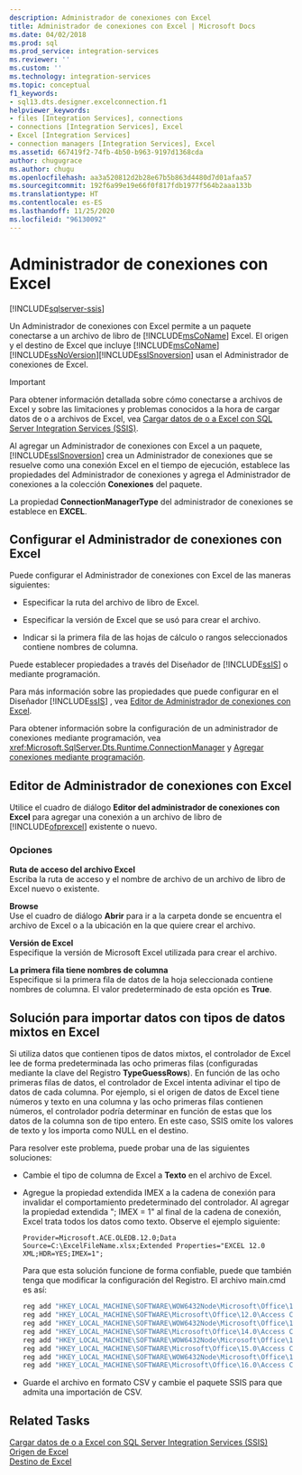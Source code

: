 ```yaml
---
description: Administrador de conexiones con Excel
title: Administrador de conexiones con Excel | Microsoft Docs
ms.date: 04/02/2018
ms.prod: sql
ms.prod_service: integration-services
ms.reviewer: ''
ms.custom: ''
ms.technology: integration-services
ms.topic: conceptual
f1_keywords:
- sql13.dts.designer.excelconnection.f1
helpviewer_keywords:
- files [Integration Services], connections
- connections [Integration Services], Excel
- Excel [Integration Services]
- connection managers [Integration Services], Excel
ms.assetid: 667419f2-74fb-4b50-b963-9197d1368cda
author: chugugrace
ms.author: chugu
ms.openlocfilehash: aa3a520812d2b28e67b5b863d4480d7d01afaa57
ms.sourcegitcommit: 192f6a99e19e66f0f817fdb1977f564b2aaa133b
ms.translationtype: HT
ms.contentlocale: es-ES
ms.lasthandoff: 11/25/2020
ms.locfileid: "96130092"
---
```

# <a name="excel-connection-manager"></a>Administrador de conexiones con Excel

[!INCLUDE[sqlserver-ssis](../../includes/applies-to-version/sqlserver-ssis.md)]


  Un Administrador de conexiones con Excel permite a un paquete conectarse a un archivo de libro de [!INCLUDE[msCoName](../../includes/msconame-md.md)] Excel. El origen y el destino de Excel que incluye [!INCLUDE[msCoName](../../includes/msconame-md.md)][!INCLUDE[ssNoVersion](../../includes/ssnoversion-md.md)][!INCLUDE[ssISnoversion](../../includes/ssisnoversion-md.md)] usan el Administrador de conexiones de Excel.  
 
> [!IMPORTANT]
> Para obtener información detallada sobre cómo conectarse a archivos de Excel y sobre las limitaciones y problemas conocidos a la hora de cargar datos de o a archivos de Excel, vea [Cargar datos de o a Excel con SQL Server Integration Services (SSIS)](../load-data-to-from-excel-with-ssis.md).

 Al agregar un Administrador de conexiones con Excel a un paquete, [!INCLUDE[ssISnoversion](../../includes/ssisnoversion-md.md)] crea un Administrador de conexiones que se resuelve como una conexión Excel en el tiempo de ejecución, establece las propiedades del Administrador de conexiones y agrega el Administrador de conexiones a la colección **Conexiones** del paquete.  
  
 La propiedad **ConnectionManagerType** del administrador de conexiones se establece en **EXCEL**.  
  
## <a name="configure-the-excel-connection-manager"></a>Configurar el Administrador de conexiones con Excel  
 Puede configurar el Administrador de conexiones con Excel de las maneras siguientes:  
  
-   Especificar la ruta del archivo de libro de Excel.  
  
-   Especificar la versión de Excel que se usó para crear el archivo.  
  
-   Indicar si la primera fila de las hojas de cálculo o rangos seleccionados contiene nombres de columna.  
  
 Puede establecer propiedades a través del Diseñador de [!INCLUDE[ssIS](../../includes/ssis-md.md)] o mediante programación.  
  
 Para más información sobre las propiedades que puede configurar en el Diseñador [!INCLUDE[ssIS](../../includes/ssis-md.md)] , vea [Editor de Administrador de conexiones con Excel]().  
  
 Para obtener información sobre la configuración de un administrador de conexiones mediante programación, vea <xref:Microsoft.SqlServer.Dts.Runtime.ConnectionManager> y [Agregar conexiones mediante programación](../../integration-services/building-packages-programmatically/adding-connections-programmatically.md).  
  
## <a name="excel-connection-manager-editor"></a>Editor de Administrador de conexiones con Excel
  Utilice el cuadro de diálogo **Editor del administrador de conexiones con Excel** para agregar una conexión a un archivo de libro de [!INCLUDE[ofprexcel](../../includes/ofprexcel-md.md)] existente o nuevo.  
  
### <a name="options"></a>Opciones  
 **Ruta de acceso del archivo Excel**  
 Escriba la ruta de acceso y el nombre de archivo de un archivo de libro de Excel nuevo o existente.  
   
 **Browse**  
 Use el cuadro de diálogo **Abrir** para ir a la carpeta donde se encuentra el archivo de Excel o a la ubicación en la que quiere crear el archivo.  
  
 **Versión de Excel**  
 Especifique la versión de Microsoft Excel utilizada para crear el archivo.  
  
 **La primera fila tiene nombres de columna**  
 Especifique si la primera fila de datos de la hoja seleccionada contiene nombres de columna. El valor predeterminado de esta opción es **True**.  

## <a name="solution-to-import-data-with-mixed-data-types-from-excel"></a>Solución para importar datos con tipos de datos mixtos en Excel

Si utiliza datos que contienen tipos de datos mixtos, el controlador de Excel lee de forma predeterminada las ocho primeras filas (configuradas mediante la clave del Registro **TypeGuessRows**). En función de las ocho primeras filas de datos, el controlador de Excel intenta adivinar el tipo de datos de cada columna. Por ejemplo, si el origen de datos de Excel tiene números y texto en una columna y las ocho primeras filas contienen números, el controlador podría determinar en función de estas que los datos de la columna son de tipo entero. En este caso, SSIS omite los valores de texto y los importa como NULL en el destino.

Para resolver este problema, puede probar una de las siguientes soluciones:

* Cambie el tipo de columna de Excel a **Texto** en el archivo de Excel.
* Agregue la propiedad extendida IMEX a la cadena de conexión para invalidar el comportamiento predeterminado del controlador. Al agregar la propiedad extendida "; IMEX = 1" al final de la cadena de conexión, Excel trata todos los datos como texto. Observe el ejemplo siguiente:
    
  ```ACE OLEDB connection string:
  Provider=Microsoft.ACE.OLEDB.12.0;Data Source=C:\ExcelFileName.xlsx;Extended Properties="EXCEL 12.0 XML;HDR=YES;IMEX=1";
  ```

   Para que esta solución funcione de forma confiable, puede que también tenga que modificar la configuración del Registro. El archivo main.cmd es así:
  
   ```cmd
   reg add "HKEY_LOCAL_MACHINE\SOFTWARE\WOW6432Node\Microsoft\Office\12.0\Access Connectivity Engine\Engines\Excel" /t REG_DWORD /v TypeGuessRows /d 0 /f
   reg add "HKEY_LOCAL_MACHINE\SOFTWARE\Microsoft\Office\12.0\Access Connectivity Engine\Engines\Excel" /t REG_DWORD /v TypeGuessRows /d 0 /f
   reg add "HKEY_LOCAL_MACHINE\SOFTWARE\WOW6432Node\Microsoft\Office\14.0\Access Connectivity Engine\Engines\Excel" /t REG_DWORD /v TypeGuessRows /d 0 /f
   reg add "HKEY_LOCAL_MACHINE\SOFTWARE\Microsoft\Office\14.0\Access Connectivity Engine\Engines\Excel" /t REG_DWORD /v TypeGuessRows /d 0 /f
   reg add "HKEY_LOCAL_MACHINE\SOFTWARE\WOW6432Node\Microsoft\Office\15.0\Access Connectivity Engine\Engines\Excel" /t REG_DWORD /v TypeGuessRows /d 0 /f
   reg add "HKEY_LOCAL_MACHINE\SOFTWARE\Microsoft\Office\15.0\Access Connectivity Engine\Engines\Excel" /t REG_DWORD /v TypeGuessRows /d 0 /f
   reg add "HKEY_LOCAL_MACHINE\SOFTWARE\WOW6432Node\Microsoft\Office\16.0\Access Connectivity Engine\Engines\Excel" /t REG_DWORD /v TypeGuessRows /d 0 /f
   reg add "HKEY_LOCAL_MACHINE\SOFTWARE\Microsoft\Office\16.0\Access Connectivity Engine\Engines\Excel" /t REG_DWORD /v TypeGuessRows /d 0 /f
   ```

* Guarde el archivo en formato CSV y cambie el paquete SSIS para que admita una importación de CSV.

## <a name="related-tasks"></a>Related Tasks  
[Cargar datos de o a Excel con SQL Server Integration Services (SSIS)](../load-data-to-from-excel-with-ssis.md)  
[Origen de Excel](../data-flow/excel-source.md)  
[Destino de Excel](../data-flow/excel-destination.md)